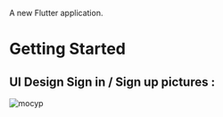 
A new Flutter application.

# Getting Started
## UI Design Sign in / Sign up pictures :

![mocyp](https://user-images.githubusercontent.com/47253124/121729392-51e23480-cae6-11eb-834c-7c00c03f90ed.jpg)
